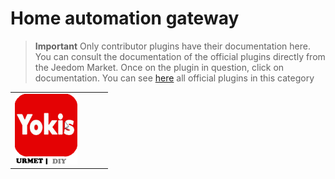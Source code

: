 
# Home automation gateway


>**Important**
>Only contributor plugins have their documentation here. You can consult the documentation of the official plugins directly from the Jeedom Market. Once on the plugin in question, click on documentation.
>You can see [here](https://market.jeedom.com/index.php?v=d&p=market&type=plugin&categorie=home+automation+protocol) all official plugins in this category


| | | | |
|--- | --- | --- | ---|
|<img src="Yokis/Yokis_icon.png" class="pluginLogo" width="100" />|||[](https://nwailly.github.io/Yokis_DOCS/docs/en_US/Index)[](https://nwailly.github.io/Yokis_DOCS/docs/en_US/Indexbeta)<br/>[](https://market.jeedom.com/index.php?v=d&p=market_display&id=4248)<br/>[](https://nwailly.github.io/Yokis_DOCS/docs/en_US/changelog)[](https://nwailly.github.io/Yokis_DOCS/docs/en_US/changelogbeta)|
